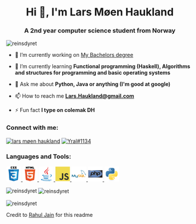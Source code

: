 <h1 align="center">Hi 👋, I'm Lars Møen Haukland</h1>
<h3 align="center">A 2nd year computer science student from Norway</h3>

<p align="left"> <img src="https://komarev.com/ghpvc/?username=reinsdyret&label=Profile%20views&color=0e75b6&style=flat" alt="reinsdyret" /> </p>

- 🔭 I’m currently working on [My Bachelors degree](https://www.uib.no/studier/BAMN-DTEK)

- 🌱 I’m currently learning **Functional programming (Haskell), Algorithms and structures for programming and basic operating systems**

- 💬 Ask me about **Python, Java or anything (I'm good at google)**

- 📫 How to reach me **Lars.Haukland@gmail.com**

- ⚡ Fun fact **I type on colemak DH**

<h3 align="left">Connect with me:</h3>
<p align="left">
<a href="https://linkedin.com/in/lars møen haukland" target="blank"><img align="center" src="https://raw.githubusercontent.com/rahuldkjain/github-profile-readme-generator/master/src/images/icons/Social/linked-in-alt.svg" alt="lars møen haukland" height="30" width="40" /></a>
<a href="https://discord.gg/Yral#1134" target="blank"><img align="center" src="https://raw.githubusercontent.com/rahuldkjain/github-profile-readme-generator/master/src/images/icons/Social/discord.svg" alt="Yral#1134" height="30" width="40" /></a>
</p>

<h3 align="left">Languages and Tools:</h3>
<p align="left"> <a href="https://www.w3schools.com/css/" target="_blank" rel="noreferrer"> <img src="https://raw.githubusercontent.com/devicons/devicon/master/icons/css3/css3-original-wordmark.svg" alt="css3" width="40" height="40"/> </a> <a href="https://www.w3.org/html/" target="_blank" rel="noreferrer"> <img src="https://raw.githubusercontent.com/devicons/devicon/master/icons/html5/html5-original-wordmark.svg" alt="html5" width="40" height="40"/> </a> <a href="https://www.java.com" target="_blank" rel="noreferrer"> <img src="https://raw.githubusercontent.com/devicons/devicon/master/icons/java/java-original.svg" alt="java" width="40" height="40"/> </a> <a href="https://developer.mozilla.org/en-US/docs/Web/JavaScript" target="_blank" rel="noreferrer"> <img src="https://raw.githubusercontent.com/devicons/devicon/master/icons/javascript/javascript-original.svg" alt="javascript" width="40" height="40"/> </a> <a href="https://www.mysql.com/" target="_blank" rel="noreferrer"> <img src="https://raw.githubusercontent.com/devicons/devicon/master/icons/mysql/mysql-original-wordmark.svg" alt="mysql" width="40" height="40"/> </a> <a href="https://www.php.net" target="_blank" rel="noreferrer"> <img src="https://raw.githubusercontent.com/devicons/devicon/master/icons/php/php-original.svg" alt="php" width="40" height="40"/> </a> <a href="https://www.python.org" target="_blank" rel="noreferrer"> <img src="https://raw.githubusercontent.com/devicons/devicon/master/icons/python/python-original.svg" alt="python" width="40" height="40"/> </a> </p>

<p><img align="left" src="https://github-readme-stats.vercel.app/api/top-langs?username=reinsdyret&show_icons=true&locale=en&layout=compact" alt="reinsdyret" /></p>

<p>&nbsp;<img align="center" src="https://github-readme-stats.vercel.app/api?username=reinsdyret&show_icons=true&locale=en" alt="reinsdyret" /></p>

<p><img align="center" src="https://github-readme-streak-stats.herokuapp.com/?user=reinsdyret&" alt="reinsdyret" /></p>

<p>Credit to <a href="https://github.com/rahuldkjain">Rahul Jain</a> for this readme</p>
